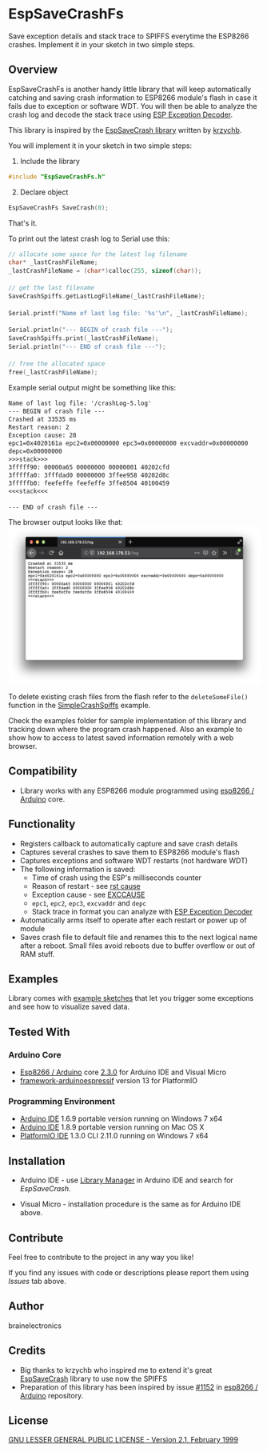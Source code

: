 # EspSaveCrashFs
<!-- [![Build Status](https://travis-ci.org/brainelectronics/EspSaveCrashFs.svg?branch=master)](https://travis-ci.org/brainelectronics/EspSaveCrashFs) -->

Save exception details and stack trace to SPIFFS everytime the ESP8266 crashes. Implement it in your sketch in two simple steps.


## Overview

EspSaveCrashFs is another handy little library that will keep automatically catching and saving crash information to ESP8266 module's flash in case it fails due to exception or software WDT. You will then be able to analyze the crash log and decode the stack trace using [ESP Exception Decoder](https://github.com/me-no-dev/EspExceptionDecoder).

This library is inspired by the [EspSaveCrash library](https://github.com/krzychb/EspSaveCrash) written by [krzychb](https://github.com/krzychb).

You will implement it in your sketch in two simple steps:

1. Include the library
  ```cpp
  #include "EspSaveCrashFs.h"
  ```

2. Declare object
  ```cpp
EspSaveCrashFs SaveCrash(0);
```

That's it.

To print out the latest crash log to Serial use this:
  ```cpp
  // allocate some space for the latest log filename
  char* _lastCrashFileName;
  _lastCrashFileName = (char*)calloc(255, sizeof(char));

  // get the last filename
  SaveCrashSpiffs.getLastLogFileName(_lastCrashFileName);

  Serial.printf("Name of last log file: '%s'\n", _lastCrashFileName);

  Serial.println("--- BEGIN of crash file ---");
  SaveCrashSpiffs.print(_lastCrashFileName);
  Serial.println("--- END of crash file ---");

  // free the allocated space
  free(_lastCrashFileName);
  ```

Example serial output might be something like this:
  ```
 Name of last log file: '/crashLog-5.log'
--- BEGIN of crash file ---
Crashed at 33535 ms
Restart reason: 2
Exception cause: 28
epc1=0x4020161a epc2=0x00000000 epc3=0x00000000 excvaddr=0x00000000 depc=0x00000000
>>>stack>>>
3fffff90: 00000a65 00000000 00000001 40202cfd
3fffffa0: 3fffdad0 00000000 3ffee958 40202d8c
3fffffb0: feefeffe feefeffe 3ffe8504 40100459
<<<stack<<<

--- END of crash file ---
  ```

The browser output looks like that:
![alt text](extras/crash-info-in-web-browser.png "Sample crash information in a web browser")

To delete existing crash files from the flash refer to the `deleteSomeFile()` function in the [SimpleCrashSpiffs](https://github.com/brainelectronics/EspSaveCrashFs/blob/master/examples/SimpleCrashSpiffs/SimpleCrashSpiffs.ino) example.

Check the examples folder for sample implementation of this library and tracking down where the program crash happened. Also an example to show how to access to latest saved information remotely with a web browser.


## Compatibility

* Library works with any ESP8266 module programmed using [esp8266 / Arduino](https://github.com/esp8266/Arduino) core.


## Functionality

* Registers callback to automatically capture and save crash details
* Captures several crashes to save them to ESP8266 module's flash
* Captures exceptions and software WDT restarts (not hardware WDT)
* The following information is saved:
  * Time of crash using the ESP's milliseconds counter
  * Reason of restart - see [rst cause](https://arduino-esp8266.readthedocs.io/en/latest/boards.html#rst-cause)
  * Exception cause - see [EXCCAUSE](https://arduino-esp8266.readthedocs.io/en/latest/exception_causes.html)
  * `epc1`, `epc2`, `epc3`, `excvaddr` and `depc`
  * Stack trace in format you can analyze with [ESP Exception Decoder](https://github.com/me-no-dev/EspExceptionDecoder)
* Automatically arms itself to operate after each restart or power up of module
* Saves crash file to default file and renames this to the next logical name after a reboot. Small files avoid reboots due to buffer overflow or out of RAM stuff.


## Examples

Library comes with [example sketches](https://github.com/brainelectronics/EspSaveCrashFs/tree/master/examples) that let you trigger some exceptions and see how to visualize saved data.

<!-- Please check separate section [how to use example sketches](examples.md) and what particular functionality they provide. -->


## Tested With

### Arduino Core

* [Esp8266 / Arduino](https://github.com/esp8266/Arduino) core [2.3.0](https://github.com/esp8266/Arduino/releases/tag/2.3.0) for Arduino IDE and Visual Micro
* [framework-arduinoespressif](http://platformio.org/platforms/espressif) version 13 for PlatformIO


### Programming Environment

* [Arduino IDE](https://www.arduino.cc/en/Main/Software) 1.6.9 portable version running on Windows 7 x64
* [Arduino IDE](https://www.arduino.cc/en/Main/Software) 1.8.9 portable version running on Mac OS X
* [PlatformIO IDE](http://platformio.org/platformio-ide) 1.3.0 CLI 2.11.0 running on Windows 7 x64


## Installation

* Arduino IDE - use [Library Manager](https://www.arduino.cc/en/Guide/Libraries#toc2) in Arduino IDE and search for *EspSaveCrash*.
<!-- * PlatformIO IDE - use PlatformIO's [Library Manager](http://docs.platformio.org/en/stable/librarymanager/). In particular execute `pio lib install 376`. -->
* Visual Micro - installation procedure is the same as for Arduino IDE above.


## Contribute

Feel free to contribute to the project in any way you like!

If you find any issues with code or descriptions please report them using *Issues* tab above.


## Author

brainelectronics


## Credits

* Big thanks to krzychb who inspired me to extend it's great [EspSaveCrash](https://github.com/krzychb/EspSaveCrash) library to use now the SPIFFS
* Preparation of this library has been inspired by issue [#1152](https://github.com/esp8266/Arduino/issues/1152) in [esp8266 / Arduino](https://github.com/esp8266/Arduino) repository.


## License

[GNU LESSER GENERAL PUBLIC LICENSE - Version 2.1, February 1999](LICENSE)
